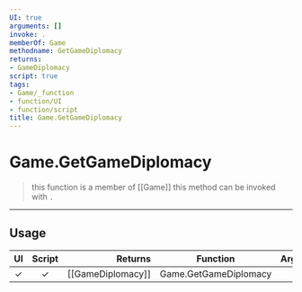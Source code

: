 ```yaml
---
UI: true
arguments: []
invoke: .
memberOf: Game
methodname: GetGameDiplomacy
returns:
- GameDiplomacy
script: true
tags:
- Game/_function
- function/UI
- function/script
title: Game.GetGameDiplomacy
---
```

# Game.GetGameDiplomacy
> this function is a member of [[Game]]
> this method can be invoked with `.`
-----
## Usage
|  UI | Script | Returns | Function | Arguments |
|:---:|:------:|-------:|:--------:|:---------|
|✓|✓|[[GameDiplomacy]]|Game.GetGameDiplomacy||

